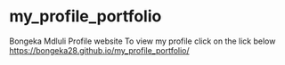 # my_profile_portfolio
Bongeka Mdluli Profile website
To view my profile click on the lick below
https://bongeka28.github.io/my_profile_portfolio/
